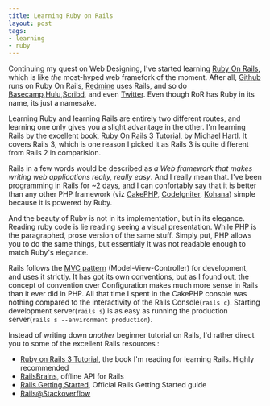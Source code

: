 ```yaml
---
title: Learning Ruby on Rails
layout: post
tags:
- learning
- ruby
---
```

Continuing my quest on Web Designing, I've started learning [Ruby On Rails][ror], which is like *the* most-hyped web framefork of the moment. After all, [Github][gh] runs on Ruby On Rails, [Redmine][red] uses Rails, and so do [Basecamp](http://basecamphq.com),[Hulu](http://hulu.com),[Scribd](http://scribd.com), and even [Twitter](http://twitter.com). Even though RoR has Ruby in its name, its just a namesake. 

Learning Ruby and learning Rails are entirely two different routes, and learning one only gives you a slight advantage in the other. I'm learning Rails by the excellent book, [Ruby On Rails 3 Tutorial][ror3t], by Michael Hartl. It covers Rails 3, which is one reason I picked it as Rails 3 is quite different from Rails 2 in comparision.

Rails in a few words would be described as *a Web framework that makes writing web applications really, really easy*. And I really mean that. I've been programming in Rails for ~2 days, and I can confortably say that it is better than any other PHP framework (viz [CakePHP](http://cakephp.org), [CodeIgniter](http://codeigniter.com), [Kohana](http://kohanaphp.com)) simple because it is powered by Ruby. 

And the beauty of Ruby is not in its implementation, but in its elegance. Reading ruby code is lie reading seeing a visual presentation. While PHP is the paragraphed, prose version of the same stuff. Simply put, PHP allows you to do the same things, but essentialy it was not readable enough to match Ruby's elegance.

Rails follows the [MVC pattern][mvc] (Model-View-Controller) for development, and uses it strictly. It has got its own conventions, but as I found out, the concept of convention over Configuration makes much more sense in Rails than it ever did in PHP. All that time I spent in the CakePHP console was nothing compared to the interactivity of the Rails Console(`rails c`). Starting development server(`rails s`) is as easy as running the production server(`rails s --environment production`).

Instead of writing down *another* beginner tutorial on Rails, I'd rather direct you to some of the excellent Rails resources :

* [Ruby on Rails 3 Tutorial][ror3t], the book I'm reading for learning Rails. Highly recommended
* [RailsBrains](http://railsbrains.org), offline API for Rails
* [Rails Getting Started](http://guides.rubyonrails.org/getting_started.html), Official Rails Getting Started guide
* [Rails@Stackoverflow](http://stackoverflow.com/questions/tagged/ruby-on-rails)

[red]: http://redmine.org "A project management system with code browsing"
[gh]: https://github.com "GitHub"
[ror]: http://rubyonrails.org "Official RoR Site"
[ror3t]: https://www.railstutorial.org/ "Ruby On Rails Tutorial Book"
[mvc]: http://en.wikipedia.org/wiki/Model-view-controller "Model View Conroller"
